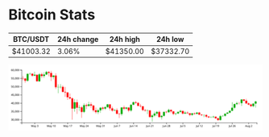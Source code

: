 # Bitcoin Stats

BTC/USDT|24h change|24h high|24h low|
|---|---|---|---|
|$41003.32|3.06%|$41350.00|$37332.70|

<img src="./chart.svg">
